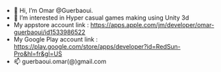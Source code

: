 - 👋 Hi, I’m Omar @Guerbaoui.
- 👀 I’m interested in Hyper casual games making using Unity 3d
- My appstore account link :
https://apps.apple.com/jm/developer/omar-guerbaoui/id1533986522
- My Google Play account link :
https://play.google.com/store/apps/developer?id=RedSun-Pro&hl=fr&gl=US
- 📫 guerbaoui.omar(@)gmail.com
